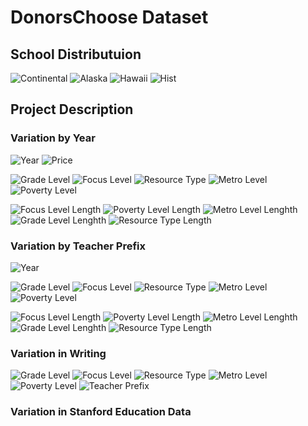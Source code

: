 <!--
*** This document is a thorough visualization of the donorschoose and stanford education data sets
-->




<!-- ABOUT THE PROJECT -->
# DonorsChoose Dataset

## School Distributuion


![Continental](https://github.com/zyuan-mkt/Education-Project/blob/main/figures/distribution.png)
![Alaska](https://github.com/zyuan-mkt/Education-Project/blob/main/figures/HI.png)
![Hawaii](https://github.com/zyuan-mkt/Education-Project/blob/main/figures/AK.png)
![Hist](https://github.com/zyuan-mkt/Education-Project/blob/main/figures/school_distribution.png)



## Project Description
### Variation by Year

![Year](./figures/num_year.png)
![Price](./figures/proj_price.png)

![Grade Level](./figures/grade_level.png)
![Focus Level](./figures/pri_focus.png)
![Resource Type](./figures/res_typ.png)
![Metro Level](./figures/met_typ.png)
![Poverty Level](./figures/pov_level.png)

![Focus Level Length](./figures/foc_level_len.png)
![Poverty Level Length](./figures/pov_level_len.png)
![Metro Level Lenghth](./figures/met_level_len.png)
![Grade Level Lenghth](./figures/grd_level_len.png)
![Resource Type Length](./figures/res_typ_len.png)


### Variation by Teacher Prefix

![Year](./figures/gender.png)

![Grade Level](./figures/pre_grd.png)
![Focus Level](./figures/pre_focus.png)
![Resource Type](./figures/pre_res.png)
![Metro Level](./figures/pre_met.png)
![Poverty Level](./figures/pre_pov.png)

![Focus Level Length](./figures/pre_foc_sent.png)
![Poverty Level Length](./figures/pre_pov_sent.png)
![Metro Level Lenghth](./figures/pre_met_sent.png)
![Grade Level Lenghth](./figures/pre_grd_sent.png)
![Resource Type Length](./figures/pre_res_sent.png)

### Variation in Writing

![Grade Level](./figures/wri_grd.png)
![Focus Level](./figures/wri_foc.png)
![Resource Type](./figures/wri_res.png)
![Metro Level](./figures/wri_met.png)
![Poverty Level](./figures/wri_pov.png)
![Teacher Prefix](./figures/wri_pre.png)

### Variation in Stanford Education Data


